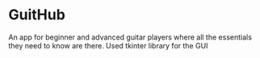 # GuitHub


An app for beginner and advanced guitar players where all the essentials they need to know are there.
Used tkinter library for the GUI  

